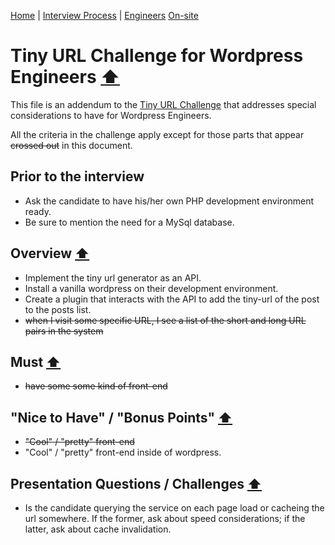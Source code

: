 [Home](../../../README.md) |
[Interview Process](../../README.md) |
[Engineers](../README.md)
[On-site](README.md)

# Tiny URL Challenge for Wordpress Engineers [⬆️](tiny-url-challenge.md)

This file is an addendum to the [Tiny URL Challenge](tiny-url-challenge.md) that addresses special considerations to have for Wordpress Engineers.

All the criteria in the challenge apply except for those parts that appear ~~crossed out~~ in this document.

## Prior to the interview

- Ask the candidate to have his/her own PHP development environment ready.
- Be sure to mention the need for a MySql database.

## Overview [⬆️](tiny-url-challenge.md#overview)

- Implement the tiny url generator as an API.
- Install a vanilla wordpress on their development environment.
- Create a plugin that interacts with the API to add the tiny-url of the post to the posts list.
- ~~when I visit some specific URL, I see a list of the short and long URL pairs in the system~~


## Must [⬆️](tiny-url-challenge.md#must)

- ~~have some some kind of front-end~~

## "Nice to Have" / "Bonus Points" [⬆️](tiny-url-challenge.md#nice-to-have--bonus-points)

- ~~"Cool" / "pretty" front-end~~
- "Cool" / "pretty" front-end inside of wordpress.

## Presentation Questions / Challenges [⬆️](tiny-url-challenge.md#presentation-questions--challenges)

 - Is the candidate querying the service on each page load or cacheing the url somewhere. If the former, ask about speed considerations; if the latter, ask about cache invalidation.